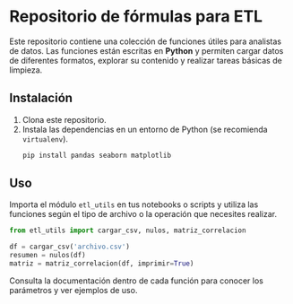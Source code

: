 # Repositorio de fórmulas para ETL

Este repositorio contiene una colección de funciones útiles para analistas de datos.
Las funciones están escritas en **Python** y permiten cargar datos de diferentes
formatos, explorar su contenido y realizar tareas básicas de limpieza.

## Instalación

1. Clona este repositorio.
2. Instala las dependencias en un entorno de Python (se recomienda `virtualenv`).
   ```bash
   pip install pandas seaborn matplotlib
   ```

## Uso

Importa el módulo `etl_utils` en tus notebooks o scripts y utiliza las funciones
según el tipo de archivo o la operación que necesites realizar.

```python
from etl_utils import cargar_csv, nulos, matriz_correlacion

df = cargar_csv('archivo.csv')
resumen = nulos(df)
matriz = matriz_correlacion(df, imprimir=True)
```

Consulta la documentación dentro de cada función para conocer los parámetros y
ver ejemplos de uso.

